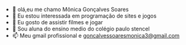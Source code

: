 - 👋 olá,eu me chamo Mônica Gonçalves Soares 
- 👀 Eu estou interessada em programação de sites e jogos
- 🌱 Eu gosto de assistir filmes e jogar 
- 💞️ Sou aluna do ensino medio do colégio paulo stencel
- 📫 Meu gmail profissional e goncalvessoaresmonica3@gmail.com


